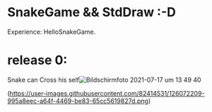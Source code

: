 # SnakeGame && StdDraw :-D
Experience: HelloSnakeGame.

# release 0: 
Snake can Cross his self![Bildschirmfoto 2021-07-17 um 13 49 40](https://user-images.githubusercontent.com/82414531/126035936-4e37b298-ba49-4385-9c43-2f7b190fad69.png) 

(https://user-images.githubusercontent.com/82414531/126072209-995a8eec-a64f-4469-be83-65cc5619827d.png)

